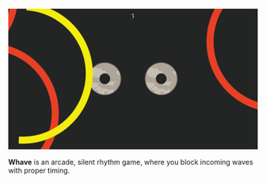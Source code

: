 
![Screenshot](https://raw.githubusercontent.com/listopat/Whave/master/screenshot.png)

**Whave** is an arcade, silent rhythm game, where you block incoming waves with proper timing.
